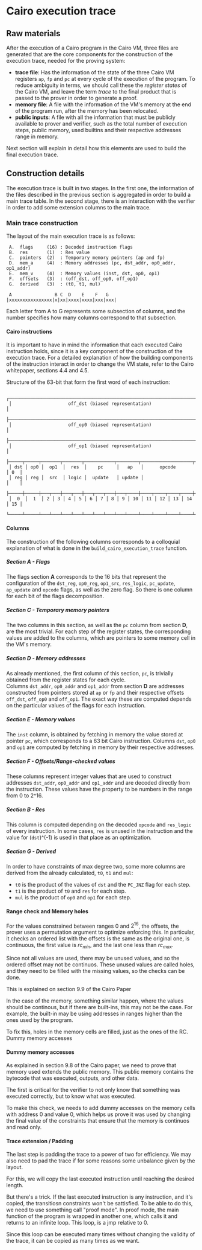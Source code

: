# Cairo execution trace

## Raw materials
After the execution of a Cairo program in the Cairo VM, three files are generated that are
the core components for the construction of the execution trace, needed for the proving
system:

* **trace file**: Has the information of the state of the three Cairo VM registers `ap`, 
`fp` and `pc` at every cycle of the execution of the program. To reduce ambiguity in terms,
we should call these the *register states* of the Cairo VM, and leave the term *trace* to 
the final product that is passed to the prover in order to generate a proof.
* **memory file**: A file with the information of the VM's memory at the end of the program
run, after the memory has been relocated.
* **public inputs**: A file with all the information that must be publicly available to prover
and verifier, such as the total number of execution steps, public memory, used builtins and 
their respective addresses range in memory.

Next section will explain in detail how this elements are used to build the final execution
trace. 
 
## Construction details

The execution trace is built in two stages. In the first one, the information of the files 
described in the previous section is aggregated in order to build a main trace table.
In the second stage, there is an interaction with the verifier in order to add some extension
columns to the main trace.

### Main trace construction

The layout of the main execution trace is as follows:
```
 A.  flags     (16) : Decoded instruction flags
 B.  res       (1)  : Res value
 C.  pointers  (2)  : Temporary memory pointers (ap and fp)
 D.  mem_a     (4)  : Memory addresses (pc, dst_addr, op0_addr, op1_addr)
 E.  mem_v     (4)  : Memory values (inst, dst, op0, op1)
 F.  offsets   (3)  : (off_dst, off_op0, off_op1)
 G.  derived   (3)  : (t0, t1, mul)

 A                B C  D    E    F   G
|xxxxxxxxxxxxxxxx|x|xx|xxxx|xxxx|xxx|xxx|
```
Each letter from A to G represents some subsection of columns, and the number specifies how many
columns correspond to that subsection.

#### Cairo instructions 
It is important to have in mind the information that each executed Cairo instruction holds, since it
is a key component of the construction of the execution trace. For a detailed explanation of how the
building components of the instruction interact in order to change the VM state, refer to the Cairo
whitepaper, sections 4.4 and 4.5.

Structure of the 63-bit that form the first word of each instruction:
```
 ┌─────────────────────────────────────────────────────────────────────────┐
 │                     off_dst (biased representation)                     │
 ├─────────────────────────────────────────────────────────────────────────┤
 │                     off_op0 (biased representation)                     │
 ├─────────────────────────────────────────────────────────────────────────┤
 │                     off_op1 (biased representation)                     │
 ├─────┬─────┬───────┬───────┬───────────┬────────┬───────────────────┬────┤
 │ dst │ op0 │  op1  │  res  │    pc     │   ap   │      opcode       │ 0  │
 │ reg │ reg │  src  │ logic │  update   │ update │                   │    │
 ├─────┼─────┼───┬───┼───┬───┼───┬───┬───┼───┬────┼────┬────┬────┬────┼────┤
 │  0  │  1  │ 2 │ 3 │ 4 │ 5 │ 6 │ 7 │ 8 │ 9 │ 10 │ 11 │ 12 │ 13 │ 14 │ 15 │
 └─────┴─────┴───┴───┴───┴───┴───┴───┴───┴───┴────┴────┴────┴────┴────┴────┘
 ```

#### Columns
The construction of the following columns corresponds to a colloquial explanation of what is done in
the `build_cairo_execution_trace` function.

##### Section A - Flags
The flags section **A** corresponds to the 16 bits that represent the configuration of the `dst_reg`,
`op0_reg`, `op1_src`, `res_logic`, `pc_update`, `ap_update` and `opcode` flags, as well as the zero 
flag. So there is one column for each bit of the flags decomposition. 

##### Section C - Temporary memory pointers
The two columns in this section, as well as the `pc` column from section **D**, are the most trivial.
For each step of the register states, the corresponding values are added to the columns, which are 
pointers to some memory cell in the VM's memory. 

##### Section D - Memory addresses
As already mentioned, the first column of this section, `pc`, is trivially obtained from the register 
states for each cycle.  
Columns `dst_addr`, `op0_addr` and `op1_addr` from section **D** are addresses constructed from pointers
stored at `ap` or `fp` and their respective offsets `off_dst`, `off_op0` and `off_op1`. The exact way these
are computed depends on the particular values of the flags for each instruction.

##### Section E - Memory values 
The `inst` column, is obtained by fetching in memory the value stored at pointer `pc`, which 
corresponds to a 63 bit Cairo instruction.
Columns `dst`, `op0` and `op1` are computed by fetching in memory by their respective addresses.

##### Section F - Offsets/Range-checked values
These columns represent integer values that are used to construct addresses `dst_addr`, `op0_addr` and 
`op1_addr` and are decoded directly from the instruction. 
These values have the property to be numbers in the range from 0 to 2^16.

##### Section B - Res
This column is computed depending on the decoded `opcode` and `res_logic` of every instruction.
In some cases, `res` is unused in the instruction and the value for (`dst`)^(-1) is used in that
place as an optimization.

##### Section G - Derived
In order to have constraints of max degree two, some more columns are derived from the already calculated,
`t0`, `t1` and `mul`:
* `t0` is the product of the values of `dst` and the `PC_JNZ` flag for each step. 
* `t1` is the product of `t0` and `res` for each step.
* `mul` is the product of `op0` and `op1` for each step.
#### Range check and Memory holes

For the values constrained between ranges $0$ and $2^16$, the offsets, the prover uses a permutation argument to optimize enforcing this. In particular, it checks an ordered list with the offsets is the same as the original one, is continuous, the first value is $rc_{min}$, and the last one less than $rc_{max}$.

Since not all values are used, there may be unused values, and so the ordered offset may not be continuos. These unused values are called holes, and they need to be filled with the missing values, so the checks can be done.

This is explained on section 9.9 of the Cairo Paper

In the case of the memory, something similar happen, where the values should be continous, but if there are built-ins, this may not be the case. For example, the built-in may be using addresses in ranges higher than the ones used by the program. 

To fix this, holes in the memory cells are filled, just as the ones of the RC. Dummy memory accesses
#### Dummy memory accesses

As explained in section 9.8 of the Cairo paper, we need to prove that memory used extends the public memory. This public memory contains the bytecode that was executed, outputs, and other data.

The first is critical for the verifier to not only know that something was executed correctly, but to know what was executed.

To make this check, we needs to add dummy accesses on the memory cells with address 0 and value 0, which helps us prove it was used by changing the final value of the constraints that ensure that the memory is continuos and read only.
#### Trace extension / Padding

The last step is padding the trace to a power of two for efficiency. We may also need to pad the trace if for some reasons some unbalance given by the layout.

For this, we will copy the last executed instruction until reaching the desired length. 

But there's a trick. If the last executed instruction is any instruction, and it's copied, the transitiosn constraints won't be sattisfied. To be able to do this, we need to use something call "proof mode". In proof mode, the main function of the program is wrapped in another one, which calls it and returns to an infinite loop. This loop, is a jmp relative to 0.

Since this loop can be executed many times without changing the validity of the trace, it can be copied as many times as we want.
